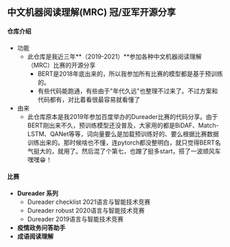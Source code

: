 ## 中文机器阅读理解(MRC) 冠/亚军开源分享

#### 仓库介绍

* 功能
  * 此仓库是我近三年**（2019-2021）**参加各种中文机器阅读理解（MRC）比赛的开源分享
    * BERT是2018年底出来的，所以我参加所有比赛的模型都是基于预训练的。
    * 有些代码能跑通，有些由于"年代久远"也整理不过来了。不过方案和代码都有，对比着看很最容易就看懂了
* 由来
  * 此仓库原本是我2019年参加百度举办的Dureader比赛的代码分享。由于BERT刚出来不久，预训练模型还没普及，大家用的都是BiDAF、Match-LSTM、QANet等等，词向量要么是加载预训练好的、要么根据比赛数据训练出来的。那时候啥也不懂，连pytorch都没整明白，就只觉得BERT名气挺大的，就用了。然后混了个第七，也蹭了挺多start，搭了一波顺风车 嘿嘿😁！



#### 比赛

* **Dureader 系列**
  * Dureader checklist 2021语言与智能技术竞赛
  * Dureader robust 2020语言与智能技术竞赛
  * Dureader 2019语言与智能技术竞赛
* **疫情政务问答助手**
* **成语阅读理解**







